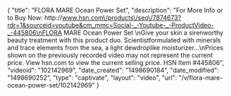 {
    "title": "FLORA MARE Ocean Power Set",
    "description": "For More Info or to Buy Now: http:\/\/www.hsn.com\/products\/seo\/7874673?rdr=1&sourceid=youtube&cm_mmc=Social-_-Youtube-_-ProductVideo-_-445806\nFLORA MARE Ocean Power Set \nGive your skin a sirenworthy beauty treatment with this product duo. Scientistformulated with minerals and trace elements from the sea, a light dewdroplike moisturizer...\nPrices shown on the previously recorded video may not represent the current price.  View hsn.com to view the current selling price. HSN Item #445806",
    "videoid": "102142969",
    "date_created": "1498690184",
    "date_modified": "1498690252",
    "type": "captivate",
    "layout": "video",
    "url": "\/v\/flora-mare-ocean-power-set\/102142969"
}